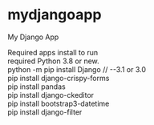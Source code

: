 # mydjangoapp
My Django App


Required apps install to run
<br>
required Python 3.8 or new.
<br>
python -m pip install Django // --3.1 or 3.0
<br>
pip install django-crispy-forms
<br>
pip install pandas
<br>
pip install django-ckeditor
<br>
pip install bootstrap3-datetime
<br>
pip install django-filter
